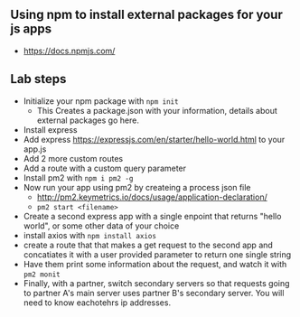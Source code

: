 
## Using npm to install external packages for your js apps
- https://docs.npmjs.com/ 

## Lab steps
- Initialize your npm package with `npm init`
    - This Creates a package.json with your information, details about external packages go here.
- Install express 
- Add express https://expressjs.com/en/starter/hello-world.html to your app.js
- Add 2 more custom routes
- Add a route with a custom query parameter
- Install pm2 with `npm i pm2 -g`
- Now run your app using pm2 by createing a process json file
    - http://pm2.keymetrics.io/docs/usage/application-declaration/
    - `pm2 start <filename>`
- Create a second express app with a single enpoint that returns "hello world", or some other data of your choice
- install axios with `npm install axios`
- create a route that that makes a get request to the second app and concatiates it with a user provided parameter to return one single string
- Have them print some information about the request, and watch it with `pm2 monit`
- Finally, with a partner, switch secondary servers so that requests going to partner A's main server uses partner B's secondary server. You will need to know eachotehrs ip addresses.